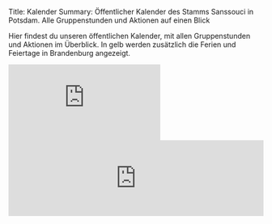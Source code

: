 Title: Kalender
Summary: Öffentlicher Kalender des Stamms Sanssouci in Potsdam. Alle Gruppenstunden und Aktionen auf einen Blick

<!-- https://www.google.com/calendar/embedhelper -->

Hier findest du unseren öffentlichen Kalender, mit allen Gruppenstunden und Aktionen im Überblick. In gelb werden zusätzlich die Ferien und Feiertage in Brandenburg angezeigt.

<div class="big-calendar">
<iframe src="https://www.google.com/calendar/embed?title=DPSG%20Stamm%20Sanssouci&amp;showTitle=0&amp;showCalendars=0&amp;height=600&amp;wkst=2&amp;bgcolor=%23FFFFFF&amp;src=pfadfinder.potsdam%40gmail.com&amp;color=%232F6309&amp;src=de.german%23holiday%40group.v.calendar.google.com&amp;color=%23AB8B00&amp;src=teibrich.de_o7sadqk2481ljk5c27r1v3spl4%40group.calendar.google.com&amp;color=%23AB8B00&amp;ctz=Europe%2FBerlin" style=" border-width:0 " frameborder="0" scrolling="no"></iframe>
</div>
<div class="little-calendar">
<iframe src="https://www.google.com/calendar/embed?title=DPSG%20Stamm%20Sanssouci&amp;showTitle=0&amp;showNav=0&amp;showDate=0&amp;showPrint=0&amp;showTabs=0&amp;showCalendars=0&amp;mode=AGENDA&amp;height=600&amp;wkst=2&amp;bgcolor=%23FFFFFF&amp;src=pfadfinder.potsdam%40gmail.com&amp;color=%232F6309&amp;src=de.german%23holiday%40group.v.calendar.google.com&amp;color=%23AB8B00&amp;src=teibrich.de_o7sadqk2481ljk5c27r1v3spl4%40group.calendar.google.com&amp;color=%23AB8B00&amp;ctz=Europe%2FBerlin" style=" border-width:0 " width="100%" frameborder="0" scrolling="no"></iframe>
</div>